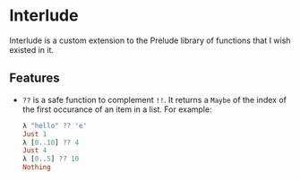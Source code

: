 # Interlude

Interlude is a custom extension to the Prelude library of functions that I wish
existed in it.

## Features

- `??` is a safe function to complement `!!`. It returns a `Maybe` of the index
  of the first occurance of an item in a list.
  For example:
  ```Haskell
  λ "hello" ?? 'e'
  Just 1
  λ [0..10] ?? 4
  Just 4
  λ [0..5] ?? 10
  Nothing
  ```


